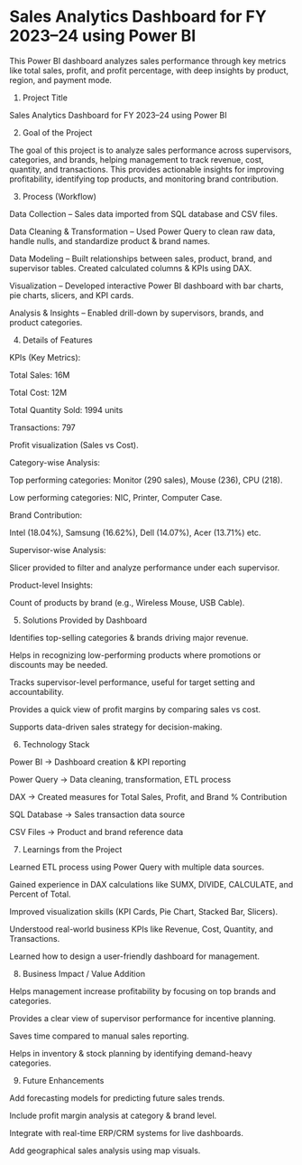 # Sales Analytics Dashboard for FY 2023–24 using Power BI
This Power BI dashboard analyzes sales performance through key metrics like total sales, profit, and profit percentage, with deep insights by product, region, and payment mode.

1. Project Title

Sales Analytics Dashboard for FY 2023–24 using Power BI

2. Goal of the Project

The goal of this project is to analyze sales performance across supervisors, categories, and brands, helping management to track revenue, cost, quantity, and transactions. This provides actionable insights for improving profitability, identifying top products, and monitoring brand contribution.

3. Process (Workflow)

Data Collection – Sales data imported from SQL database and CSV files.

Data Cleaning & Transformation – Used Power Query to clean raw data, handle nulls, and standardize product & brand names.

Data Modeling – Built relationships between sales, product, brand, and supervisor tables. Created calculated columns & KPIs using DAX.

Visualization – Developed interactive Power BI dashboard with bar charts, pie charts, slicers, and KPI cards.

Analysis & Insights – Enabled drill-down by supervisors, brands, and product categories.

4. Details of Features

KPIs (Key Metrics):

Total Sales: 16M

Total Cost: 12M

Total Quantity Sold: 1994 units

Transactions: 797

Profit visualization (Sales vs Cost).

Category-wise Analysis:

Top performing categories: Monitor (290 sales), Mouse (236), CPU (218).

Low performing categories: NIC, Printer, Computer Case.

Brand Contribution:

Intel (18.04%), Samsung (16.62%), Dell (14.07%), Acer (13.71%) etc.

Supervisor-wise Analysis:

Slicer provided to filter and analyze performance under each supervisor.

Product-level Insights:

Count of products by brand (e.g., Wireless Mouse, USB Cable).

5. Solutions Provided by Dashboard

Identifies top-selling categories & brands driving major revenue.

Helps in recognizing low-performing products where promotions or discounts may be needed.

Tracks supervisor-level performance, useful for target setting and accountability.

Provides a quick view of profit margins by comparing sales vs cost.

Supports data-driven sales strategy for decision-making.

6. Technology Stack

Power BI → Dashboard creation & KPI reporting

Power Query → Data cleaning, transformation, ETL process

DAX → Created measures for Total Sales, Profit, and Brand % Contribution

SQL Database → Sales transaction data source

CSV Files → Product and brand reference data

7. Learnings from the Project

Learned ETL process using Power Query with multiple data sources.

Gained experience in DAX calculations like SUMX, DIVIDE, CALCULATE, and Percent of Total.

Improved visualization skills (KPI Cards, Pie Chart, Stacked Bar, Slicers).

Understood real-world business KPIs like Revenue, Cost, Quantity, and Transactions.

Learned how to design a user-friendly dashboard for management.

8. Business Impact / Value Addition

Helps management increase profitability by focusing on top brands and categories.

Provides a clear view of supervisor performance for incentive planning.

Saves time compared to manual sales reporting.

Helps in inventory & stock planning by identifying demand-heavy categories.

9. Future Enhancements

Add forecasting models for predicting future sales trends.

Include profit margin analysis at category & brand level.

Integrate with real-time ERP/CRM systems for live dashboards.

Add geographical sales analysis using map visuals.
